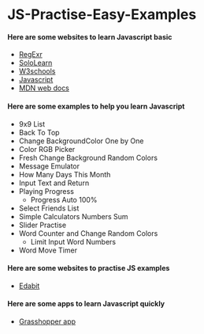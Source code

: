 # JS-Practise-Easy-Examples
#### Here are some websites to learn Javascript basic
  - [RegExr](https://regexr.com/)
  - [SoloLearn](https://www.sololearn.com/)
  - [W3schools](https://www.w3schools.com/)
  - [Javascript](https://www.javascript.com/)
  - [MDN web docs](https://developer.mozilla.org/en-US/docs/Web/JavaScript)
#### Here are some examples to help you learn Javascript
  - 9x9 List
  - Back To Top
  - Change BackgroundColor One by One
  - Color RGB Picker
  - Fresh Change Background  Random Colors
  - Message Emulator
  - How Many Days This Month
  - Input Text and Return
  - Playing Progress
    - Progress Auto 100%
  - Select Friends List
  - Simple Calculators Numbers Sum
  - Slider Practise
  - Word Counter and Change Random Colors
    - Limit Input Word Numbers
  - Word Move Timer
#### Here are some websites to practise JS examples
  - [Edabit](https://edabit.com/)
#### Here are some apps to learn Javascript quickly
  - [Grasshopper app](https://grasshopper.app/)
